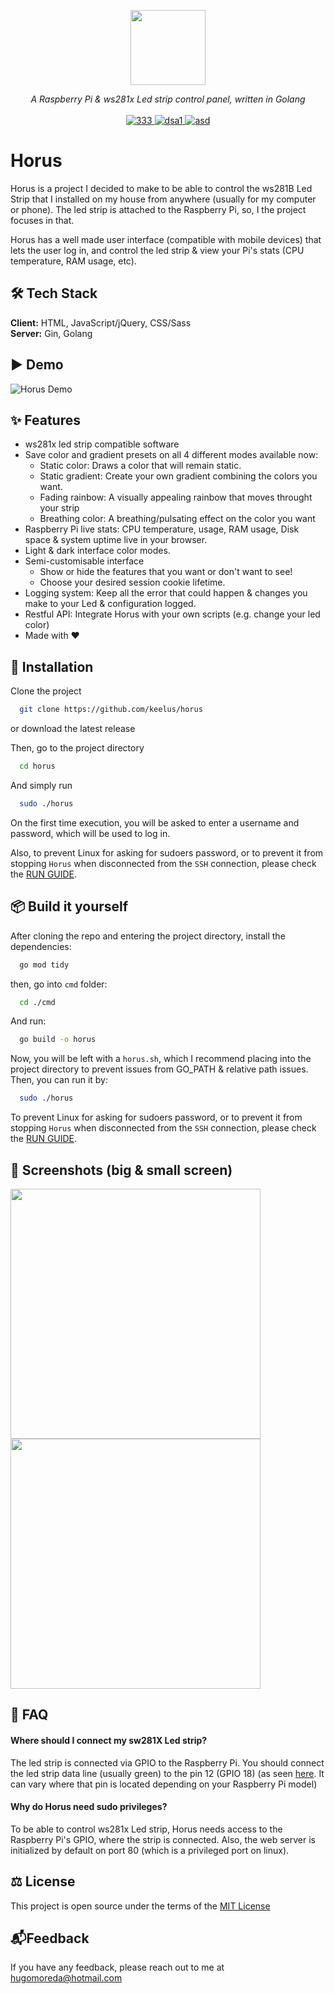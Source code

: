 <p align="center">
<img height="120" src="https://i.imgur.com/U5shZKs.png" />
</p>
<p align="center">
  <i>A Raspberry Pi & ws281x Led strip control panel, written in Golang</i>
   <br/>
  
  <br/>
  <a href="#Demo">
    <img src="https://img.shields.io/badge/License-MIT-green.svg" alt="333">
  </a>
  <a href="#Demo">
    <img src="https://img.shields.io/github/stars/keelus/horus" alt="dsa1">
  </a>
  <a href="#Demo">
    <img src="https://img.shields.io/github/downloads-pre/keelus/horus/latest/total" alt="asd">
  </a>
</p>


# Horus
Horus is a project I decided to make to be able to control the ws281B Led Strip that I installed on my house from anywhere (usually for my computer or phone). The led strip is attached to the Raspberry Pi, so, I the project focuses in that.

Horus has a well made user interface (compatible with mobile devices) that lets the user log in, and control the led strip & view your Pi's stats (CPU temperature, RAM usage, etc). 


## 🛠️ Tech Stack
**Client:** HTML, JavaScript/jQuery, CSS/Sass
<br>
**Server:** Gin, Golang


## ▶️ Demo
![Horus Demo](https://i.imgur.com/gMdqeiE.gif)


## ✨ Features
- ws281x led strip compatible software
- Save color and gradient presets on all 4 different modes available now:
  - Static color: Draws a color that will remain static.
  - Static gradient: Create your own gradient combining the colors you want.
  - Fading rainbow: A visually appealing rainbow that moves throught your strip
  - Breathing color: A breathing/pulsating effect on the color you want
- Raspberry Pi live stats: CPU temperature, usage, RAM usage, Disk space & system uptime live in your browser.
- Light & dark interface color modes.
- Semi-customisable interface
  - Show or hide the features that you want or don't want to see!
  - Choose your desired session cookie lifetime.
- Logging system: Keep all the error that could happen & changes you make to your Led & configuration logged.
- Restful API: Integrate Horus with your own scripts (e.g. change your led color)
- Made with ❤️


## ️🚀 Installation
Clone the project
```bash
  git clone https://github.com/keelus/horus
```
or download the latest release
<br>

Then, go to the project directory
```bash
  cd horus
```

And simply run
```bash
  sudo ./horus
```
On the first time execution, you will be asked to enter a username and password, which will be used to log in.

Also, to prevent Linux for asking for sudoers password, or to prevent it from stopping `Horus` when disconnected from the `SSH` connection, please check the [RUN GUIDE](RUNGUIDE.md).

## 📦 Build it yourself
After cloning the repo and entering the project directory, install the dependencies:
```bash
  go mod tidy
```
then, go into `cmd` folder:
```bash
  cd ./cmd
```
And run:
```bash
  go build -o horus
```
Now, you will be left with a `horus.sh`, which I recommend placing into the project directory to prevent issues from GO_PATH & relative path issues. Then, you can run it by:
```bash
  sudo ./horus
```

To prevent Linux for asking for sudoers password, or to prevent it from stopping `Horus` when disconnected from the `SSH` connection, please check the [RUN GUIDE](RUNGUIDE.md).


## 📸 Screenshots (big & small screen)
<p float="left">
  <img src="https://i.imgur.com/pA497dQ.gif" height="400"/>
  <img src="https://i.imgur.com/pRKPjEP.gif" height="400"/>
</p>


## 🤔 FAQ
#### Where should I connect my sw281X Led strip?
The led strip is connected via GPIO to the Raspberry Pi. You should connect the led strip data line (usually green) to the pin 12 (GPIO 18) (as seen [here](https://i.imgur.com/nncVgoZ.png). It can vary where that pin is located depending on your Raspberry Pi model)

#### Why do Horus need sudo privileges?
To be able to control ws281x Led strip, Horus needs access to the Raspberry Pi's GPIO, where the strip is connected. Also, the web server is initialized by default on port 80 (which is a privileged port on linux).


## ⚖️ License
This project is open source under the terms of the [MIT License](https://github.com/keelus/horus/blob/main/LICENSE)


## 📬Feedback

If you have any feedback, please reach out to me at hugomoreda@hotmail.com
